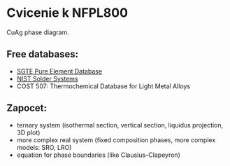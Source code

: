 
Cvicenie k NFPL800
==================

CuAg phase diagram.

[](CuAg.png)


Free databases:
---------------
* [SGTE Pure Element Database](https://www.sgte.net/en/free-pure-substance-database)
* [NIST Solder Systems](https://www.metallurgy.nist.gov/phase/solder/solder.html)
* COST 507: Thermochemical Database for Light Metal Alloys 


Zapocet:
--------
* ternary system (isothermal section, vertical section, liquidus projection, 3D plot)
* more complex real system (fixed composition phases, more complex models: SRO, LRO)
* equation for phase boundaries (like Clausius–Clapeyron) 
